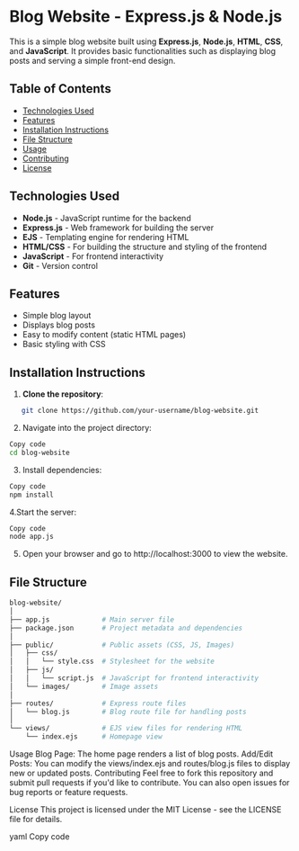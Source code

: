 # Blog Website - Express.js & Node.js

This is a simple blog website built using **Express.js**, **Node.js**, **HTML**, **CSS**, and **JavaScript**. It provides basic functionalities such as displaying blog posts and serving a simple front-end design.

## Table of Contents

- [Technologies Used](#technologies-used)
- [Features](#features)
- [Installation Instructions](#installation-instructions)
- [File Structure](#file-structure)
- [Usage](#usage)
- [Contributing](#contributing)
- [License](#license)

## Technologies Used

- **Node.js** - JavaScript runtime for the backend
- **Express.js** - Web framework for building the server
- **EJS** - Templating engine for rendering HTML
- **HTML/CSS** - For building the structure and styling of the frontend
- **JavaScript** - For frontend interactivity
- **Git** - Version control

## Features

- Simple blog layout
- Displays blog posts
- Easy to modify content (static HTML pages)
- Basic styling with CSS

## Installation Instructions

1. **Clone the repository**:
   
```bash
   git clone https://github.com/your-username/blog-website.git
```
2. Navigate into the project directory:
```bash
Copy code
cd blog-website
```
3. Install dependencies:

```bash
Copy code
npm install
```
4.Start the server:

```bash
Copy code
node app.js
```

5. Open your browser and go to http://localhost:3000 to view the website.

## File Structure

```bash
blog-website/
│
├── app.js             # Main server file
├── package.json       # Project metadata and dependencies
│
├── public/            # Public assets (CSS, JS, Images)
│   ├── css/
│   │   └── style.css  # Stylesheet for the website
│   ├── js/
│   │   └── script.js  # JavaScript for frontend interactivity
│   └── images/        # Image assets
│
├── routes/            # Express route files
│   └── blog.js        # Blog route file for handling posts
│
└── views/             # EJS view files for rendering HTML
    └── index.ejs      # Homepage view

```
Usage
Blog Page: The home page renders a list of blog posts.
Add/Edit Posts: You can modify the views/index.ejs and routes/blog.js files to display new or updated posts.
Contributing
Feel free to fork this repository and submit pull requests if you'd like to contribute. You can also open issues for bug reports or feature requests.

License
This project is licensed under the MIT License - see the LICENSE file for details.

yaml
Copy code


